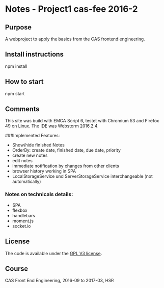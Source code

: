 # Notes - Project1 cas-fee 2016-2

## Purpose
A webproject to apply the basics from the CAS frontend engineering.

## Install instructions
npm install

## How to start
npm start

## Comments
This site was build with EMCA Script 6, testet with  Chromium 53 and Firefox 49 on Linux. The IDE was Webstorm 2016.2.4.

###Implemented Features:
* Show/hide finished Notes
* OrderBy: create date, finished date, due date, priority
* create new notes
* edit notes
* immediate notification by changes from other clients
* browser history working in SPA
* LocalStorageService und ServerStorageService interchangeable (not automatically)

### Notes on technicals details:
* SPA
* flexbox
* handlebars
* moment.js
* socket.io

## License
The code is available under the [GPL V3 license](LICENSE).

## Course
CAS Front End Engineering, 2016-09 to 2017-03, HSR
